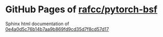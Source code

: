 GitHub Pages of [rafcc/pytorch-bsf](https://github.com/rafcc/pytorch-bsf)
===
Sphinx html documentation of [0e4a0d5c76b14b7aa9b869fd9cd35d7f8cd57d17](https://github.com/rafcc/pytorch-bsf/tree/0e4a0d5c76b14b7aa9b869fd9cd35d7f8cd57d17)
